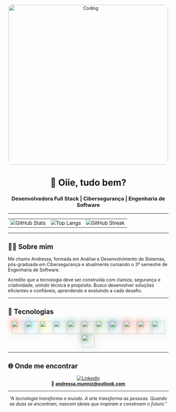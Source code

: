 <div align="center">

<img src="https://media1.tenor.com/m/YZ8b9q8j8bAAAAAC/coding-programming.gif" alt="Coding" width="500" style="border-radius: 12px;"/>

# 👋 Oiie, tudo bem?  
### Desenvolvedora Full Stack | Cibersegurança | Engenharia de Software 

</div>

---
  

<div align="center">

<table>
  <tr>
    <td>
      <img src="https://github-readme-stats.vercel.app/api?username=Munnizdev&show_icons=true&theme=radical&hide_border=true" alt="GitHub Stats" />
    </td>
    <td>
      <img src="https://github-readme-stats.vercel.app/api/top-langs/?username=Munnizdev&layout=compact&theme=radical&hide_border=true" alt="Top Langs" />
    </td>
    <td>
      <img src="https://streak-stats.demolab.com?user=Munnizdev&theme=radical&hide_border=true" alt="GitHub Streak" />
    </td>
  </tr>
</table>

</div>

---

## 👩‍💻 Sobre mim  

Me chamo Andressa, formada em Análise e Desenvolvimento de Sistemas, pós-graduada em Cibersegurança e atualmente cursando o 3º semestre de Engenharia de Software.

Acredito que a tecnologia deve ser construída com clareza, segurança e criatividade, unindo técnica e propósito. Busco desenvolver soluções eficientes e confiáveis, aprendendo e evoluindo a cada desafio. 

---

## 🚀 Tecnologias  

<div align="center">

<p>
  <!-- Front-end -->
  <img src="https://cdn.jsdelivr.net/gh/devicons/devicon/icons/html5/html5-original.svg" width="40" height="40" style="filter: drop-shadow(0 0 10px #ff4500);" />
  <img src="https://cdn.jsdelivr.net/gh/devicons/devicon/icons/css3/css3-original.svg" width="40" height="40" style="filter: drop-shadow(0 0 10px #00aaff);" />
  <img src="https://cdn.jsdelivr.net/gh/devicons/devicon/icons/javascript/javascript-original.svg" width="40" height="40" style="filter: drop-shadow(0 0 10px #f7df1e);" />
  <img src="https://cdn.jsdelivr.net/gh/devicons/devicon/icons/react/react-original.svg" width="40" height="40" style="filter: drop-shadow(0 0 10px #61dafb);" />
  
  <!-- Back-end -->
  <img src="https://cdn.jsdelivr.net/gh/devicons/devicon/icons/nodejs/nodejs-original.svg" width="40" height="40" style="filter: drop-shadow(0 0 10px #3c873a);" />
  <img src="https://cdn.jsdelivr.net/gh/devicons/devicon/icons/express/express-original.svg" width="40" height="40" style="filter: drop-shadow(0 0 10px #808080);" />
  
  <!-- Banco de Dados -->
  <img src="https://cdn.jsdelivr.net/gh/devicons/devicon/icons/mongodb/mongodb-original.svg" width="40" height="40" style="filter: drop-shadow(0 0 10px #4db33d);" />
  <img src="https://cdn.jsdelivr.net/gh/devicons/devicon/icons/mysql/mysql-original.svg" width="40" height="40" style="filter: drop-shadow(0 0 10px #00618a);" />
  
  <!-- Outros -->
  <img src="https://cdn.jsdelivr.net/gh/devicons/devicon/icons/git/git-original.svg" width="40" height="40" style="filter: drop-shadow(0 0 10px #e44c30);" />
  <img src="https://cdn.jsdelivr.net/gh/devicons/devicon/icons/figma/figma-original.svg" width="40" height="40" style="filter: drop-shadow(0 0 10px #f24e1e);" />
  <img src="https://cdn.jsdelivr.net/gh/devicons/devicon/icons/tailwindcss/tailwindcss-plain.svg" width="40" height="40" style="filter: drop-shadow(0 0 10px #38b2ac);" />
  <img src="https://cdn.jsdelivr.net/gh/devicons/devicon/icons/socketio/socketio-original.svg" width="40" height="40" style="filter: drop-shadow(0 0 10px #2e7d32);" />
</p>

</div>

---

## 🌐 Onde me encontrar  

<div align="center">

[![LinkedIn](https://img.shields.io/badge/LinkedIn-0A66C2?style=for-the-badge&logo=linkedin&logoColor=white)](https://www.linkedin.com/in/andressa-muniz-2a7714146/)  
📩 **andressa.munniz@outlook.com**  

</div>

---

<p align="center">
  <em>“A tecnologia transforma o mundo. A arte transforma as pessoas. Quando as duas se encontram, nascem ideias que inspiram e constroem o futuro.”</em>  
</p>
